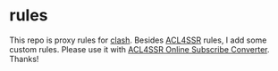 # rules
This repo is proxy rules for [clash](https://github.com/Dreamacro/clash). Besides [ACL4SSR](https://github.com/ACL4SSR/ACL4SSR) rules, I add some custom rules. Please use it with [ACL4SSR Online Subscribe Converter](https://acl4ssr-sub.github.io/). Thanks!